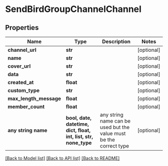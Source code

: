 # SendBirdGroupChannelChannel


## Properties
Name | Type | Description | Notes
------------ | ------------- | ------------- | -------------
**channel_url** | **str** |  | [optional] 
**name** | **str** |  | [optional] 
**cover_url** | **str** |  | [optional] 
**data** | **str** |  | [optional] 
**created_at** | **float** |  | [optional] 
**custom_type** | **str** |  | [optional] 
**max_length_message** | **float** |  | [optional] 
**member_count** | **float** |  | [optional] 
**any string name** | **bool, date, datetime, dict, float, int, list, str, none_type** | any string name can be used but the value must be the correct type | [optional]

[[Back to Model list]](../README.md#documentation-for-models) [[Back to API list]](../README.md#documentation-for-api-endpoints) [[Back to README]](../README.md)


